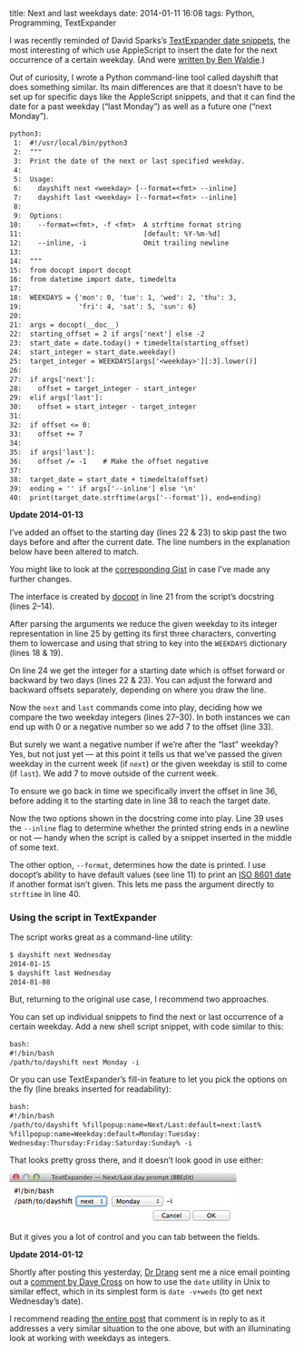 title: Next and last weekdays
date: 2014-01-11 16:08
tags: Python, Programming, TextExpander

I was recently reminded of David Sparks’s [TextExpander date snippets][ds-dates], the most interesting of which use AppleScript to insert the date for the next occurrence of a certain weekday. (And were [written by Ben Waldie][bw].)

[ds-dates]: http://macsparky.com/blog/2013/5/text-expander-snippets-date-and-time
[bw]: http://www.tuaw.com/2013/01/21/mac-productivity-ten-textexpander-date-snippets/

Out of curiosity, I wrote a Python command-line tool called dayshift that does something similar. Its main differences are that it doesn’t have to be set up for specific days like the AppleScript snippets, and that it can find the date for a past weekday (“last Monday”) as well as a future one (“next Monday”).

    python3:
     1:  #!/usr/local/bin/python3
     2:  """
     3:  Print the date of the next or last specified weekday.
     4:  
     5:  Usage:
     6:    dayshift next <weekday> [--format=<fmt> --inline]
     7:    dayshift last <weekday> [--format=<fmt> --inline]
     8:  
     9:  Options:
    10:    --format=<fmt>, -f <fmt>  A strftime format string
    11:                              [default: %Y-%m-%d]
    12:    --inline, -i              Omit trailing newline
    13:  
    14:  """
    15:  from docopt import docopt
    16:  from datetime import date, timedelta
    17:  
    18:  WEEKDAYS = {'mon': 0, 'tue': 1, 'wed': 2, 'thu': 3,
    19:              'fri': 4, 'sat': 5, 'sun': 6}
    20:  
    21:  args = docopt(__doc__)
    22:  starting_offset = 2 if args['next'] else -2
    23:  start_date = date.today() + timedelta(starting_offset)
    24:  start_integer = start_date.weekday()
    25:  target_integer = WEEKDAYS[args['<weekday>'][:3].lower()]
    26:  
    27:  if args['next']:
    28:    offset = target_integer - start_integer
    29:  elif args['last']:
    30:    offset = start_integer - target_integer
    31:  
    32:  if offset <= 0:
    33:    offset += 7
    34:  
    35:  if args['last']:
    36:    offset /= -1    # Make the offset negative
    37:  
    38:  target_date = start_date + timedelta(offset)
    39:  ending = '' if args['--inline'] else '\n'
    40:  print(target_date.strftime(args['--format']), end=ending)

<div class="sym-add flag flag-update" id="update_2014-01-13">
  <p><strong>Update <time>2014-01-13</time></strong></p>
  <p>I’ve added an offset to the starting day (lines 22 & 23) to skip past the two days before and after the current date. The line numbers in the explanation below have been altered to match.</p>
  <p>You might like to look at the <a href="https://gist.github.com/robjwells/8370699">corresponding Gist</a> in case I’ve made any further changes.</p>
</div>

The interface is created by [docopt][] in line 21 from the script’s docstring (lines 2–14).

[docopt]: http://docopt.org

After parsing the arguments we reduce the given weekday to its integer representation in line 25 by getting its first three characters, converting them to lowercase and using that string to key into the `WEEKDAYS` dictionary (lines 18 & 19).

On line 24 we get the integer for a starting date which is offset forward or backward by two days (lines 22 & 23). You can adjust the forward and backward offsets separately, depending on where you draw the line.

Now the `next` and `last` commands come into play, deciding how we compare the two weekday integers (lines 27–30). In both instances we can end up with 0 or a negative number so we add 7 to the offset (line 33).

But surely we want a negative number if we’re after the “last” weekday? Yes, but not just yet — at this point it tells us that we’ve passed the given weekday in the current week (if `next`) or the given weekday is still to come (if `last`). We add 7 to move outside of the current week.

To ensure we go back in time we specifically invert the offset in line 36, before adding it to the starting date in line 38 to reach the target date.

Now the two options shown in the docstring come into play. Line 39 uses the `--inline` flag to determine whether the printed string ends in a newline or not — handy when the script is called by a snippet inserted in the middle of some text.

The other option, `--format`, determines how the date is printed. I use docopt’s ability to have default values (see line 11) to print an [ISO 8601 date][iso] if another format isn’t given. This lets me pass the argument directly to `strftime` in line 40.

[iso]: http://en.wikipedia.org/wiki/ISO_8601

### Using the script in TextExpander

The script works great as a command-line utility:

    $ dayshift next Wednesday
    2014-01-15
    $ dayshift last Wednesday
    2014-01-08

But, returning to the original use case, I recommend two approaches.

You can set up individual snippets to find the next or last occurrence of a certain weekday. Add a new shell script snippet, with code similar to this:
    
    bash:
    #!/bin/bash
    /path/to/dayshift next Monday -i

Or you can use TextExpander’s fill-in feature to let you pick the options on the fly (line breaks inserted for readability):

    bash:
    #!/bin/bash
    /path/to/dayshift %fillpopup:name=Next/Last:default=next:last%
    %fillpopup:name=Weekday:default=Monday:Tuesday:
    Wednesday:Thursday:Friday:Saturday:Sunday% -i

That looks pretty gross there, and it doesn’t look good in use either:

![Screenshot of the dayshift fill-in TextExpander snippet](/images/2014-01-11_weekdaysfillin.png)

But it gives you a lot of control and you can tab between the fields.

<div class="sym-add flag flag-update" id="update_2014-01-12">
  <p><strong>Update <time>2014-01-12</time></strong></p>
  <p>Shortly after posting this yesterday, <a href="http://leancrew.com/all-this/">Dr Drang</a> sent me a nice email pointing out a <a href="http://www.leancrew.com/all-this/2012/09/eight-days-a-week/#comment-24659">comment by Dave Cross</a> on how to use the <code>date</code> utility in Unix to similar effect, which in its simplest form is <code>date -v+weds</code> (to get next Wednesday’s date).</p>
  <p>I recommend reading <a href="http://www.leancrew.com/all-this/2012/09/eight-days-a-week/">the entire post</a> that comment is in reply to as it addresses a very similar situation to the one above, but with an illuminating look at working with weekdays as integers.</p>
</div>

